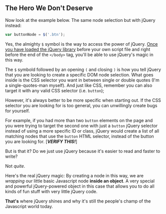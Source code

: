## The Hero We Don't Deserve
Now look at the example below. The same node selection but with jQuery instead:

~~~js
var buttonNode = $('.btn');
~~~

Yes, the almighty `$` symbol is the way to access the power of jQuery. [Once you have loaded the jQuery library](https://www.digitalocean.com/community/tutorials/an-introduction-to-jquery) before your own script file and right before the end of the `</body>` tag, you'll be able to use jQuery's magic in this way.

The `$` symbold followed by an opening `(` and closing `)` is how you tell jQuery that you are looking to create a specific DOM node selection. What goes inside is the CSS selector you want in between single or double quotes (I'm a single-quotes-man myself). And just like CSS, remember you can also target it with any valid CSS selector (i.e. `button`);

However, it's always better to be more specific when starting out. If the CSS selector you are looking for is too general, you can unwillingly create bugs for yourself.

For example, if you had more than two `button` elements on the page and you were trying to target the second one with just a `button` jQuery selector instead of using a more specific ID or class, jQuery would create a list of all matching nodes that use the `button` HTML selector, instead of the button you are looking for. [***VERIFY THIS!***]

But is that it? Do we just use jQuery because it's easier to read and faster to write?

Not *quite*.

Here's the real jQuery magic: By creating a node in this way, we are *wrapping* our little basic Javascript node **inside an object**. A very special and powerful jQuery-powered object in this case that allows you to do all kinds of fun stuff with very little jQuery code.

**That's** where jQuery shines and why it's still the people's champ of the Javascript world today.
